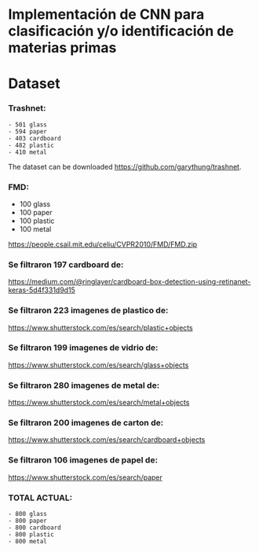 # Implementación de CNN para clasificación y/o identificación de materias primas

# Dataset
### Trashnet:
    - 501 glass
    - 594 paper
    - 403 cardboard
    - 482 plastic
    - 410 metal

The dataset can be downloaded https://github.com/garythung/trashnet.

### FMD:
   - 100 glass
   - 100 paper
   - 100 plastic
   - 100 metal
   
https://people.csail.mit.edu/celiu/CVPR2010/FMD/FMD.zip


### Se filtraron 197 cardboard de:
https://medium.com/@ringlayer/cardboard-box-detection-using-retinanet-keras-5d4f331d9d15


### Se filtraron 223 imagenes de plastico de:
https://www.shutterstock.com/es/search/plastic+objects

### Se filtraron 199 imagenes de vidrio de:
https://www.shutterstock.com/es/search/glass+objects

### Se filtraron 280 imagenes de metal de:
https://www.shutterstock.com/es/search/metal+objects

### Se filtraron 200 imagenes de carton de:
https://www.shutterstock.com/es/search/cardboard+objects

### Se filtraron 106 imagenes de papel de:
https://www.shutterstock.com/es/search/paper

### TOTAL ACTUAL:

    - 800 glass
    - 800 paper
    - 800 cardboard
    - 800 plastic
    - 800 metal
